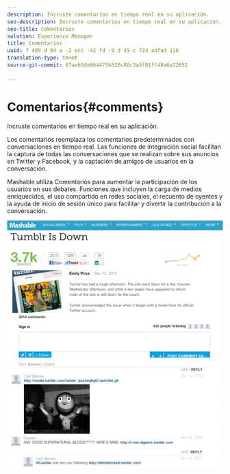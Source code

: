 ```yaml
---
description: Incruste comentarios en tiempo real en su aplicación.
seo-description: Incruste comentarios en tiempo real en su aplicación.
seo-title: Comentarios
solution: Experience Manager
title: Comentarios
uuid: f 409 d 04 a -2 ecc -42 fd -9 d 45-c 723 aafad 116
translation-type: tm+mt
source-git-commit: 67aeb3de964473b326c88c3a3f81ff48a6a12652

---
```



# Comentarios{#comments}

Incruste comentarios en tiempo real en su aplicación.

Los comentarios reemplaza los comentarios predeterminados con conversaciones en tiempo real. Las funciones de integración social facilitan la captura de todas las conversaciones que se realizan sobre sus anuncios en Twitter y Facebook, y la captación de amigos de usuarios en la conversación.

Mashable utiliza Comentarios para aumentar la participación de los usuarios en sus debates. Funciones que incluyen la carga de medios enriquecidos, el uso compartido en redes sociales, el recuento de oyentes y la ayuda de inicio de sesión único para facilitar y divertir la contribución a la conversación.

![](assets/CommentsMashable.png)

<!-- 

c_comments_app.dita

 -->

